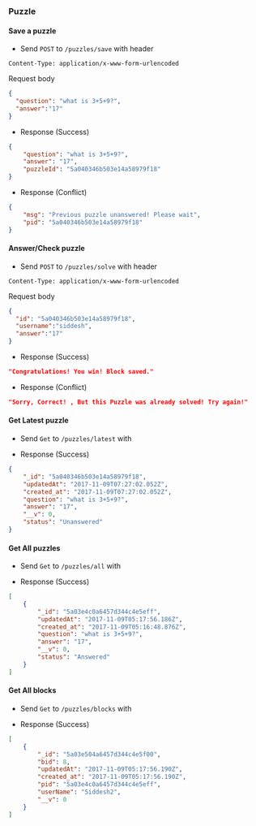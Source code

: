 ### Puzzle 

#### Save a puzzle 

* Send `POST` to `/puzzles/save` with 
header
```
Content-Type: application/x-www-form-urlencoded
```
Request body 
```json
{
  "question": "what is 3+5+9?",
  "answer":"17"
}
```

* Response (Success) 
```json
{
    "question": "what is 3+5+9?",
    "answer": "17",
    "puzzleId": "5a040346b503e14a58979f18"
}
```
* Response (Conflict)
```json
{
    "msg": "Previous puzzle unanswered! Please wait",
    "pid": "5a040346b503e14a58979f18"
}
```

#### Answer/Check puzzle 

* Send `POST` to `/puzzles/solve` with 
header
```
Content-Type: application/x-www-form-urlencoded
```
Request body 
```json
{
  "id": "5a040346b503e14a58979f18",
  "username":"siddesh",
  "answer":"17"
}
```

* Response (Success) 
```json
"Congratulations! You win! Block saved."
```
* Response (Conflict)
```json
"Sorry, Correct! , But this Puzzle was already solved! Try again!"
```


#### Get Latest puzzle 

* Send `Get` to `/puzzles/latest` with 

* Response (Success) 
```json
{
    "_id": "5a040346b503e14a58979f18",
    "updatedAt": "2017-11-09T07:27:02.052Z",
    "created_at": "2017-11-09T07:27:02.052Z",
    "question": "what is 3+5+9?",
    "answer": "17",
    "__v": 0,
    "status": "Unanswered"
}
```

#### Get All puzzles

* Send `Get` to `/puzzles/all` with 

* Response (Success) 
```json
[
    {
        "_id": "5a03e4c0a6457d344c4e5eff",
        "updatedAt": "2017-11-09T05:17:56.186Z",
        "created_at": "2017-11-09T05:16:48.876Z",
        "question": "what is 3+5+9?",
        "answer": "17",
        "__v": 0,
        "status": "Answered"
    }
]
```


#### Get All blocks

* Send `Get` to `/puzzles/blocks` with 

* Response (Success) 
```json
[
    {
        "_id": "5a03e504a6457d344c4e5f00",
        "bid": 8,
        "updatedAt": "2017-11-09T05:17:56.190Z",
        "created_at": "2017-11-09T05:17:56.190Z",
        "pid": "5a03e4c0a6457d344c4e5eff",
        "userName": "Siddesh2",
        "__v": 0
    }
]
```